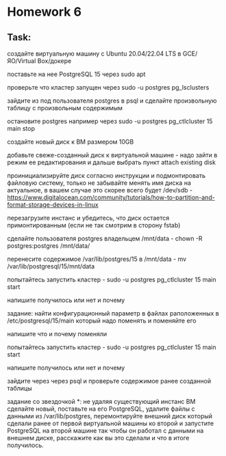 # Homework 6

## Task:

создайте виртуальную машину c Ubuntu 20.04/22.04 LTS в GCE/ЯО/Virtual Box/докере

поставьте на нее PostgreSQL 15 через sudo apt

проверьте что кластер запущен через sudo -u postgres pg_lsclusters

зайдите из под пользователя postgres в psql и сделайте произвольную таблицу с произвольным содержимым

остановите postgres например через sudo -u postgres pg_ctlcluster 15 main stop

создайте новый диск к ВМ размером 10GB

добавьте свеже-созданный диск к виртуальной машине - надо зайти в режим ее редактирования и дальше выбрать пункт attach existing disk

проинициализируйте диск согласно инструкции и подмонтировать файловую систему, только не забывайте менять имя диска на актуальное, в вашем случае это скорее всего будет /dev/sdb - https://www.digitalocean.com/community/tutorials/how-to-partition-and-format-storage-devices-in-linux

перезагрузите инстанс и убедитесь, что диск остается примонтированным (если не так смотрим в сторону fstab)

сделайте пользователя postgres владельцем /mnt/data - chown -R postgres:postgres /mnt/data/

перенесите содержимое /var/lib/postgres/15 в /mnt/data - mv /var/lib/postgresql/15/mnt/data

попытайтесь запустить кластер - sudo -u postgres pg_ctlcluster 15 main start

напишите получилось или нет и почему

задание: найти конфигурационный параметр в файлах раположенных в /etc/postgresql/15/main который надо поменять и поменяйте его

напишите что и почему поменяли

попытайтесь запустить кластер - sudo -u postgres pg_ctlcluster 15 main start

напишите получилось или нет и почему

зайдите через через psql и проверьте содержимое ранее созданной таблицы

задание со звездочкой *: не удаляя существующий инстанс ВМ сделайте новый, поставьте на его PostgreSQL, удалите файлы с данными из /var/lib/postgres, перемонтируйте внешний диск который сделали ранее от первой виртуальной машины ко второй и запустите PostgreSQL на второй машине так чтобы он работал с данными на внешнем диске, расскажите как вы это сделали и что в итоге получилось.